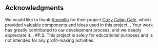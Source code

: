 ## Acknowledgments
We would like to thank [Korevillo](https://github.com/korevillo) for their project [Cozy Cabin Cafe](https://github.com/korevillo/cozycabincafe),
which provided valuable components and ideas used in this project.  ,
Your work has greatly contributed to our development process, and we deeply appreciate it. ,
#P.S. This project is solely for educational purposes and is not intended for any profit-making activities.

